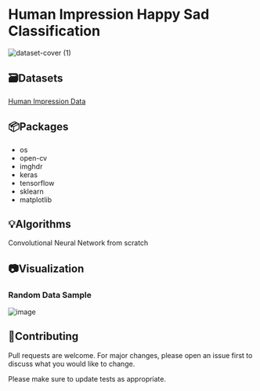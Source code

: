 # Human Impression Happy Sad Classification
![dataset-cover (1)](https://user-images.githubusercontent.com/113231185/213911689-6c3cb036-0d5c-46b2-b1bf-614f8a3ad699.jpg)

## 🗃️Datasets

[Human Impression Data](https://www.kaggle.com/datasets/farjanakabirsamanta/impression-data)

## 📦Packages

- os
- open-cv
- imghdr
- keras
- tensorflow
- sklearn
- matplotlib

## 💡Algorithms
Convolutional Neural Network from scratch

## 📷Visualization

### Random Data Sample

![image](https://user-images.githubusercontent.com/113231185/213911982-0d7204da-a0df-4675-9d1a-f02e801d50ba.png)



## 👋Contributing

Pull requests are welcome. For major changes, please open an issue first
to discuss what you would like to change.

Please make sure to update tests as appropriate.
